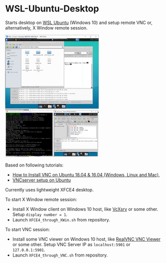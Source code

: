 # WSL-Ubuntu-Desktop
Starts desktop on [WSL Ubuntu](https://github.com/microsoft/WSL) (Windows 10) and setup remote VNC or, alternatively, X Window remote session.

<img src="Img/VNCcapture.PNG" width=300> <img src="Img/XWinCapture.PNG" width=300>

Based on following tutorials:
* [How to Install VNC on Ubuntu 18.04 & 16.04 (Windows, Linux and Mac)](https://devanswers.co/install-vnc-ubuntu-18-04-windows-mac-linux/),
* [VNCserver setup on Ubuntu](https://www.scivision.dev/vncserver-setup-on-ubuntu/)

Currently uses lightweight XFCE4 desktop.

To start X Window remote session:
* Install X Window client on Windows 10 host, like [VcXsrv](https://sourceforge.net/projects/vcxsrv/) or some 
other. Setup `display number = 1`.
* Launch `XFCE4_through_XWin.sh` from repository.

To start VNC session:
* Install some VNC viewer on Windows 10 host, like [RealVNC VNC Viewer](https://www.realvnc.com/en/connect/download/viewer/) or some 
other. Setup VNC Server IP as `localhost:5901` or `127.0.0.1:5901`.
* Launch `XFCE4_through_VNC.sh` from repository.
